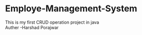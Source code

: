# Employe-Management-System
This is my first CRUD operation project in java
<br>
Auther -Harshad Porajwar
